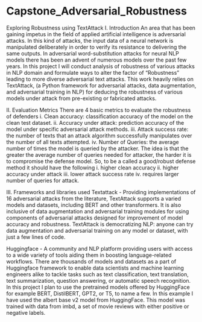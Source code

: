 # Capstone_Adversarial_Robustness
Exploring Robustness using TextAttack
I.	Introduction
An area that has been gaining impetus in the field of applied artificial intelligence is adversarial attacks. In this kind of attacks, the input data of a neural network is manipulated deliberately in order to verify its resistance to delivering the same outputs.
In adversarial word-substitution attacks for neural NLP models there has been an advent of numerous models over the past few years. In this project I will conduct analysis of robustness of various attacks in NLP domain and formulate ways to alter the factor of “Robustness” leading to more diverse adversarial text attacks.  This work heavily relies on TextAttack, (a Python framework for adversarial attacks, data augmentation, and adversarial training in NLP) for deducing the robustness of various models under attack from pre-existing or fabricated attacks. 

II.	Evaluation Metrics 
There are 4 basic metrics to evaluate the robustness of defenders
i.	Clean accuracy: classification accuracy of the model on the clean test dataset.
ii.	Accuracy under attack: prediction accuracy of the model under specific adversarial attack methods. 
iii.	Attack success rate: the number of texts that an attack algorithm successfully manipulates over the number of all texts attempted. 
iv.	Number of Queries: the average number of times the model is queried by the attacker. The idea is that the greater the average number of queries needed for attacker, the harder it is to compromise the defense model.
So, to be a called a good/robust defense method it should have the following
i.	higher clean accuracy
ii.	higher accuracy under attack
iii.	lower attack success rate
iv.	requires larger number of queries for attack.

III.	Frameworks and libraries used
Textattack - Providing implementations of 16 adversarial attacks from the literature, TextAttack supports a varied models and datasets, including BERT and other transformers. It is also inclusive of data augmentation and adversarial training modules for using components of adversarial attacks designed for improvement of model accuracy and robustness. TextAttack is democratizing NLP: anyone can try data augmentation and adversarial training on any model or dataset, with just a few lines of code.

Huggingface - A community and NLP platform providing users with access to a wide variety of tools aiding them in boosting language-related workflows. There are thousands of models and datasets as a part of Huggingface framework to enable data scientists and machine learning engineers alike to tackle tasks such as text classification, text translation, text summarization, question answering, or automatic speech recognition. In this project I plan to use the pretrained models offered by HuggingFace for example BERT, DistilBERT, GPT2, or T5, to name a few.
In this example I have used the albert base v2 model from HuggingFace. This model was trained with data from imbd, a set of movie reviews with either positive or negative labels.
 

